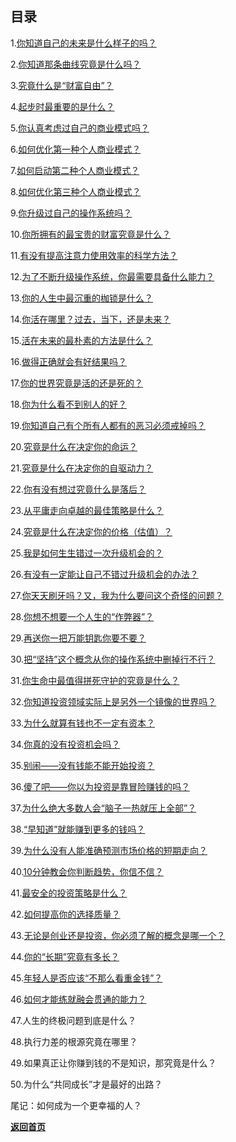 ## 目录

1.[你知道自己的未来是什么样子的吗？](./chapter01.html "《财富自由之路》第一章20211128完成")

2.[你知道那条曲线究竟是什么吗？](./chapter02.html "《财富自由之路》第二章20211129完成")

3.[究竟什么是“财富自由”？](./chapter03.html "《财富自由之路》第三章20211129完成")

4.[起步时最重要的是什么？](./chapter04.html "《财富自由之路》第四章20211130完成")

5.[你认真考虑过自己的商业模式吗？](./chapter05.html "《财富自由之路》第五章20211201完成")

6.[如何优化第一种个人商业模式？](./chapter06.html "《财富自由之路》第六章20211202完成")

7.[如何启动第二种个人商业模式？](./chapter07.html "《财富自由之路》第七章20211203完成")

8.[如何优化第三种个人商业模式？](./chapter08.html "《财富自由之路》第八章20211204完成")

9.[你升级过自己的操作系统吗？](./chapter09.html "《财富自由之路》第九章20211205完成")

10.[你所拥有的最宝贵的财富究竟是什么？](./chapter10.html "《财富自由之路》第10章20211207完成")

11.[有没有提高注意力使用效率的科学方法？](./chapter11.html "《财富自由之路》第11章20211208完成")

12.[为了不断升级操作系统，你最需要具备什么能力？](./chapter12.html "《财富自由之路》第12章20211209完成")

13.[你的人生中最沉重的枷锁是什么？](./chapter13.html "《财富自由之路》第13章20211209完成")

14.[你活在哪里？过去，当下，还是未来？](./chapter14.html "《财富自由之路》第14章20211210完成")

15.[活在未来的最朴素的方法是什么？](./chapter15.html "《财富自由之路》第15章20211211完成")

16.[做得正确就会有好结果吗？](./chapter16.html "《财富自由之路》第16章20211212完成")

17.[你的世界究竟是活的还是死的？](./chapter17.html "《财富自由之路》第17章20211212完成")

18.[你为什么看不到别人的好？](./chapter18.html "《财富自由之路》第18章20211213完成")

19.[你知道自己有个所有人都有的恶习必须戒掉吗？](./chapter19.html "《财富自由之路》第19章20211214完成")

20.[究竟是什么在决定你的命运？](./chapter20.html "《财富自由之路》第20章20211215完成")

21.[究竟是什么在决定你的自驱动力？](./chapter21.html "《财富自由之路》第21章20211216完成")

22.[你有没有想过究竟什么是落后？](./chapter22.html "《财富自由之路》第22章20211217完成")

23.[从平庸走向卓越的最佳策略是什么？](./chapter23.html "《财富自由之路》第23章20211218完成")

24.[究竟是什么在决定你的价格（估值）？](./chapter24.html "《财富自由之路》第24章20211219完成")

25.[我是如何生生错过一次升级机会的？](./chapter25.html "《财富自由之路》第25章20211220完成")

26.[有没有一定能让自己不错过升级机会的办法？](./chapter26.html "《财富自由之路》第26章20211221完成")

27.[你天天刷牙吗？又，我为什么要问这个奇怪的问题？](./chapter27.html "《财富自由之路》第27章20211222完成")

28.[你想不想要一个人生的“作弊器”？](./chapter28.html "《财富自由之路》第28章20211223完成")

29.[再送你一把万能钥匙你要不要？](./chapter29.html "《财富自由之路》第29章20211223完成")

30.[把“坚持”这个概念从你的操作系统中删掉行不行？](./chapter30.html "《财富自由之路》第30章20211224完成")

31.[你生命中最值得拼死守护的究竟是什么？](./chapter31.html "《财富自由之路》第31章20211225完成")

32.[你知道投资领域实际上是另外一个镜像的世界吗？](./chapter32.html "《财富自由之路》第32章20211225完成")

33.[为什么就算有钱也不一定有资本？](./chapter33.html "《财富自由之路》第33章20211226完成")

34.[你真的没有投资机会吗？](./chapter34.html "《财富自由之路》第34章20211226完成")

35.[别闹——没有钱能不能开始投资？](./chapter35.html "《财富自由之路》第35章20211227完成")

36.[傻了吧——你以为投资是靠冒险赚钱的吗？](./chapter36.html "《财富自由之路》第36章20211227完成")

37.[为什么绝大多数人会“脑子一热就压上全部”？](./chapter37.html "《财富自由之路》第37章20211228完成")

38.[“早知道”就能赚到更多的钱吗？](./chapter38.html "《财富自由之路》第38章20211228完成")

39.[为什么没有人能准确预测市场价格的短期走向？](./chapter39.html "《财富自由之路》第39章20211229完成")

40.[10分钟教会你判断趋势，你信不信？](./chapter40.html "《财富自由之路》第40章20211230完成")

41.[最安全的投资策略是什么？](./chapter41.html "《财富自由之路》第41章20211230完成")

42.[如何提高你的选择质量？](./chapter42.html "《财富自由之路》第42章20211231完成")

43.[无论是创业还是投资，你必须了解的概念是哪一个？](./chapter43.html "《财富自由之路》第43章20220101完成")

44.[你的“长期”究竟有多长？](./chapter44.html "《财富自由之路》第44章20220102完成")

45.[年轻人是否应该“不那么看重金钱”？](./chapter45.html "《财富自由之路》第45章20220102完成")

46.[如何才能练就融会贯通的能力？](./chapter46.html "《财富自由之路》第46章20220103完成")

47.人生的终极问题到底是什么？

48.执行力差的根源究竟在哪里？

49.如果真正让你赚到钱的不是知识，那究竟是什么？

50.为什么“共同成长”才是最好的出路？

尾记：如何成为一个更幸福的人？

[**返回首页**](./index.html)
